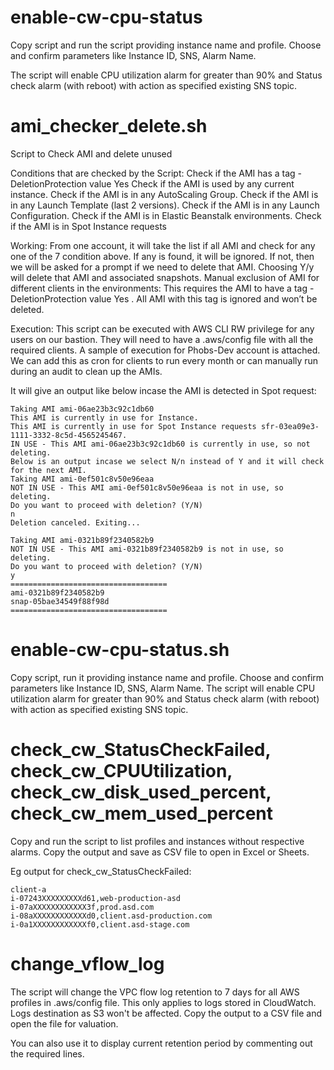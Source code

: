 # enable-cw-cpu-status

Copy script and run the script providing instance name and profile. Choose and confirm parameters like Instance ID, SNS, Alarm Name.

The script will enable CPU utilization alarm for greater than 90% and Status check alarm (with reboot) with action as specified existing SNS topic.


# ami_checker_delete.sh

Script to Check AMI and delete unused

Conditions that are checked by the Script: Check if the AMI has a tag - DeletionProtection value Yes Check if the AMI is used by any current instance. Check if the AMI is in any AutoScaling Group. Check if the AMI is in any Launch Template (last 2 versions). Check if the AMI is in any Launch Configuration. Check if the AMI is in Elastic Beanstalk environments. Check if the AMI is in Spot Instance requests

Working: From one account, it will take the list if all AMI and check for any one of the 7 condition above. If any is found, it will be ignored. If not, then we will be asked for a prompt if we need to delete that AMI. Choosing Y/y will delete that AMI and associated snapshots. Manual exclusion of AMI for different clients in the environments: This requires the AMI to have a tag - DeletionProtection value Yes . All AMI with this tag is ignored and won’t be deleted.

Execution: This script can be executed with AWS CLI RW privilege for any users on our bastion. They will need to have a .aws/config file with all the required clients. A sample of execution for Phobs-Dev account is attached. We can add this as cron for clients to run every month or can manually run during an audit to clean up the AMIs.

It will give an output like below incase the AMI is detected in Spot request:
```
Taking AMI ami-06ae23b3c92c1db60
This AMI is currently in use for Instance.
This AMI is currently in use for Spot Instance requests sfr-03ea09e3-1111-3332-8c5d-4565245467.
IN USE - This AMI ami-06ae23b3c92c1db60 is currently in use, so not deleting.
Below is an output incase we select N/n instead of Y and it will check for the next AMI.
Taking AMI ami-0ef501c8v50e96eaa
NOT IN USE - This AMI ami-0ef501c8v50e96eaa is not in use, so deleting.
Do you want to proceed with deletion? (Y/N)
n
Deletion canceled. Exiting...

Taking AMI ami-0321b89f2340582b9
NOT IN USE - This AMI ami-0321b89f2340582b9 is not in use, so deleting.
Do you want to proceed with deletion? (Y/N)
y
===================================
ami-0321b89f2340582b9
snap-05bae34549f88f98d
===================================
```


# enable-cw-cpu-status.sh

Copy script, run it providing instance name and profile.
Choose and confirm parameters like Instance ID, SNS, Alarm Name.
The script will enable CPU utilization alarm for greater than 90% and Status check alarm (with reboot) with action as specified existing SNS topic.

# check_cw_StatusCheckFailed, check_cw_CPUUtilization, check_cw_disk_used_percent, check_cw_mem_used_percent

Copy and run the script to list profiles and instances without respective alarms.
Copy the output and save as CSV file to open in Excel or Sheets.

Eg output for check_cw_StatusCheckFailed:

```
client-a
i-07243XXXXXXXXXd61,web-production-asd
i-07aXXXXXXXXXXXX3f,prod.asd.com
i-08aXXXXXXXXXXXXd0,client.asd-production.com
i-0a1XXXXXXXXXXXXf0,client.asd-stage.com
```

# change_vflow_log

The script will change the VPC flow log retention to 7 days for all AWS profiles in .aws/config file. This only applies to logs stored in CloudWatch. Logs destination as S3 won't be affected. Copy the output to a CSV file and open the file for valuation.

You can also use it to display current retention period by commenting out the required lines.
